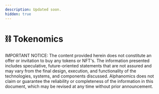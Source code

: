 ```yaml
---
description: Updated soon.
hidden: true
---
```


# ⛓️ Tokenomics

IMPORTANT NOTICE: The content provided herein does not constitute an offer or invitation to buy any tokens or NFT's. The information presented includes speculative, future-oriented statements that are not assured and may vary from the final design, execution, and functionality of the technologies, systems, and components discussed. Alphanomics does not claim or guarantee the reliability or completeness of the information in this document, which may be revised at any time without prior announcement.
